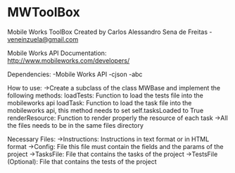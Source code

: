 MWToolBox
=========

Mobile Works ToolBox
Created by Carlos Alessandro Sena de Freitas - <veneinzuela@gmail.com>

Mobile Works API Documentation: http://www.mobileworks.com/developers/

Dependencies:
    -Mobile Works API
    -cjson
    -abc

How to use:
    ->Create a subclass of the class MWBase and implement the following methods:
        loadTests: Function to load the tests file into the mobileworks api
        loadTask: Function to load the task file into the mobileworks api, this method needs to set self.tasksLoaded to True
        renderResource: Function to render properly the resource of each task
    ->All the files needs to be in the same files directory
   

Necessary Files:
    ->Instructions: Instructions in text format or in HTML format
    ->Config: File this file must contain the fields and the params of the project
    ->TasksFile: File that contains the tasks of the project
    ->TestsFile (Optional): File that contains the tests of the project
        



